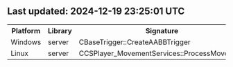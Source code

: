 ## Last updated: 2024-12-19 23:25:01 UTC
<table>
<tr><th>Platform</th><th>Library</th><th>Signature</th><th>Count</th><th>Status</th></tr>
<tr><td rowspan='2'>Windows</td>
<td rowspan='2'>server</td></tr>
<tr><td>CBaseTrigger::CreateAABBTrigger</td><td>0</td><td>❌</td></tr>
<tr><td rowspan='2'>Linux</td>
<td rowspan='2'>server</td></tr>
<tr><td>CCSPlayer_MovementServices::ProcessMovement</td><td>2</td><td>❌</td></tr>
</table>